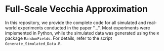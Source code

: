 # Full-Scale Vecchia Approximation

In this repository, we provide the complete code for all simulated and real-world experiments conducted in the paper "...". Most experiments were implemented in Python, while the simulated data was generated using the ```R``` package ```RandomFields```. For details, refer to the script ```Generate_Simulated_Data.R```.
